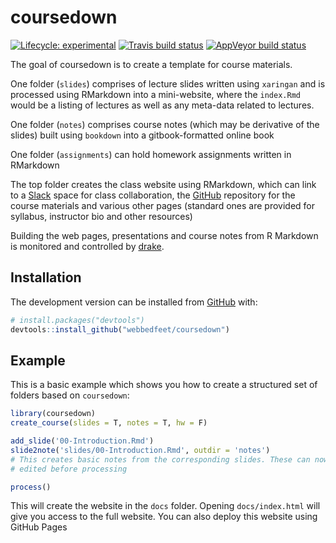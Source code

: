 
<!-- README.md is generated from README.Rmd. Please edit that file -->

# coursedown

<!-- badges: start -->

[![Lifecycle:
experimental](https://img.shields.io/badge/lifecycle-experimental-orange.svg)](https://www.tidyverse.org/lifecycle/#experimental)
[![Travis build
status](https://travis-ci.org/webbedfeet/coursedown.svg?branch=master)](https://travis-ci.org/webbedfeet/coursedown)
[![AppVeyor build
status](https://ci.appveyor.com/api/projects/status/github/webbedfeet/coursedown?branch=master&svg=true)](https://ci.appveyor.com/project/webbedfeet/coursedown)
<!-- badges: end -->

The goal of coursedown is to create a template for course materials.

One folder (`slides`) comprises of lecture slides written using
`xaringan` and is processed using RMarkdown into a mini-website, where
the `index.Rmd` would be a listing of lectures as well as any meta-data
related to lectures.

One folder (`notes`) comprises course notes (which may be derivative of
the slides) built using `bookdown` into a gitbook-formatted online book

One folder (`assignments`) can hold homework assignments written in
RMarkdown

The top folder creates the class website using RMarkdown, which can link
to a [Slack](http://www.slack.com) space for class collaboration, the
[GitHub](http://www.github.com) repository for the course materials and
various other pages (standard ones are provided for syllabus, instructor
bio and other resources)

Building the web pages, presentations and course notes from R Markdown
is monitored and controlled by
[drake](https://cran.r-project.org/web/packages/drake/).

## Installation

The development version can be installed from
[GitHub](https://github.com/) with:

``` r
# install.packages("devtools")
devtools::install_github("webbedfeet/coursedown")
```

## Example

This is a basic example which shows you how to create a structured set
of folders based on `coursedown`:

``` r
library(coursedown)
create_course(slides = T, notes = T, hw = F)

add_slide('00-Introduction.Rmd')
slide2note('slides/00-Introduction.Rmd', outdir = 'notes')
# This creates basic notes from the corresponding slides. These can now be
# edited before processing

process()
```

This will create the website in the `docs` folder. Opening
`docs/index.html` will give you access to the full website. You can also
deploy this website using GitHub Pages
